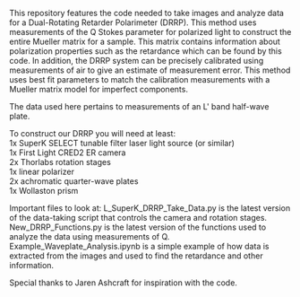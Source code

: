 This repository features the code needed to take images and analyze data for a Dual-Rotating Retarder Polarimeter (DRRP). This method uses measurements of the Q Stokes parameter for polarized light to construct the entire Mueller matrix for a sample. This matrix contains information about polarization properties such as the retardance which can be found by this code. In addition, the DRRP system can be precisely calibrated using measurements of air to give an estimate of measurement error. This method uses best fit parameters to match the calibration measurements with a Mueller matrix model for imperfect components. 

The data used here pertains to measurements of an L' band half-wave plate. 

To construct our DRRP you will need at least:<br>
1x SuperK SELECT tunable filter laser light source (or similar)<br>
1x First Light CRED2 ER camera<br>
2x Thorlabs rotation stages<br>
1x linear polarizer<br>
2x achromatic quarter-wave plates<br>
1x Wollaston prism<br>

Important files to look at:
L_SuperK_DRRP_Take_Data.py is the latest version of the data-taking script that controls the camera and rotation stages. 
New_DRRP_Functions.py is the latest version of the functions used to analyze the data using measurements of Q. 
Example_Waveplate_Analysis.ipynb is a simple example of how data is extracted from the images and used to find the retardance and other information. 

Special thanks to Jaren Ashcraft for inspiration with the code. 